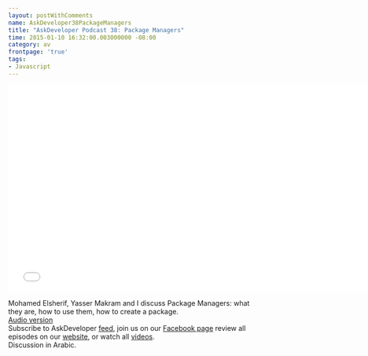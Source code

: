 ```yaml
---
layout: postWithComments
name: AskDeveloper38PackageManagers
title: "AskDeveloper Podcast 38: Package Managers"
time: 2015-01-10 16:32:00.003000000 -08:00
category: av
frontpage: 'true'
tags: 
- Javascript
---
```


<iframe width="750" height="422" src="//www.youtube.com/embed/GNSPjPpnLtQ" frameborder="0" allowfullscreen></iframe>

Mohamed Elsherif, Yasser Makram and I discuss Package Managers: what they are, how to use them, how to create a package.  
[Audio version](https://soundcloud.com/askdeveloper/ep38-package-managers)  
Subscribe to AskDeveloper [feed](http://feeds.feedburner.com/Askdeveloper), join us on our [Facebook page](https://www.facebook.com/askdeveloper) review all episodes on our [website](http://www.askdeveloper.com/), or watch all [videos](https://www.youtube.com/user/bashmohandes/).  
Discussion in Arabic.  